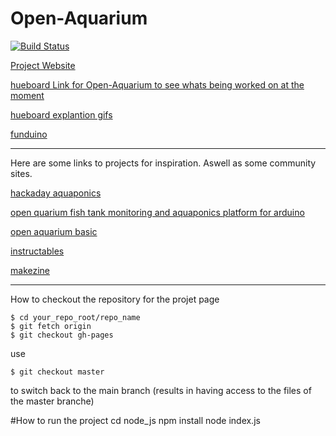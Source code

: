 # Open-Aquarium
[![Build Status](https://travis-ci.org/Anzumana/Open-Aquarium.svg?branch=master)](https://travis-ci.org/Anzumana/Open-Aquarium)

[Project Website](http://anzumana.github.io/Open-Aquarium/)

[hueboard Link for Open-Aquarium to see whats being worked on at the moment](https://huboard.com/Anzumana/Open-Aquarium)

[hueboard explantion gifs](https://gist.github.com/rauhryan/5f3eeb75fe1237a02a26)

[funduino](http://funduino.de/)
	

----
Here are some links to projects for inspiration.
Aswell as some community sites.

[hackaday aquaponics](http://hackaday.io/project/2190-aquapionics) 

[open quarium fish tank monitoring and aquaponics platform for
arduino](http://www.cooking-hacks.com/blog/we-launch-open-aquarium-fish-tank-monitoring-and-aquaponics-platform-for-arduino)

[open aquarium basic](http://www.cooking-hacks.com/open-aquarium-basic)

[instructables](http://www.instructables.com/)

[makezine](http://makezine.com/projects/)

-----
How to checkout the repository for the projet page

	$ cd your_repo_root/repo_name
	$ git fetch origin
	$ git checkout gh-pages

use

	$ git checkout master

to switch back to the main branch 
(results in having access to the files of the master branche)



#How to run the project
cd node_js
npm install
node index.js

